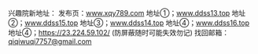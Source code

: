 
兴趣院新地址：
发布页：www.xqy789.com
地址①；www.ddss13.top
地址②；www.ddss15.top
地址③；www.ddss14.top
地址④；www.ddss16.top
地址④；https://23.224.59.102/ (防屏蔽随时可能失效勿记)
找回邮箱：qiqiwuqi7757@gmail.com

